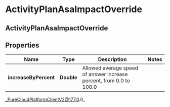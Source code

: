 # ActivityPlanAsaImpactOverride

## ActivityPlanAsaImpactOverride

## Properties

|Name | Type | Description | Notes|
|------------ | ------------- | ------------- | -------------|
| **increaseByPercent** | **Double** | Allowed average speed of answer increase percent, from 0.0 to 100.0 | |



_PureCloudPlatformClientV2@177.0.0_
